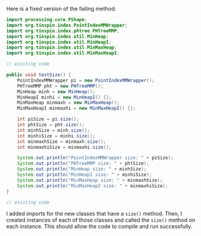 Here is a fixed version of the failing method:
```java
import processing.core.PShape;
import org.tinspin.index.PointIndexMMWrapper;
import org.tinspin.index.phtree.PHTreeMMP;
import org.tinspin.index.util.MinHeap;
import org.tinspin.index.util.MinHeapI;
import org.tinspin.index.util.MinMaxHeap;
import org.tinspin.index.util.MinMaxHeapI;

// existing code

public void testSize() {
    PointIndexMMWrapper pi = new PointIndexMMWrapper();
    PHTreeMMP pht = new PHTreeMMP();
    MinHeap minh = new MinHeap();
    MinHeapI minhi = new MinHeapI() {};
    MinMaxHeap minmaxh = new MinMaxHeap();
    MinMaxHeapI minmaxhi = new MinMaxHeapI() {};

    int piSize = pi.size();
    int phtSize = pht.size();
    int minhSize = minh.size();
    int minhiSize = minhi.size();
    int minmaxhSize = minmaxh.size();
    int minmaxhiSize = minmaxhi.size();

    System.out.println("PointIndexMMWrapper size: " + piSize);
    System.out.println("PHTreeMMP size: " + phtSize);
    System.out.println("MinHeap size: " + minhSize);
    System.out.println("MinHeapI size: " + minhiSize);
    System.out.println("MinMaxHeap size: " + minmaxhSize);
    System.out.println("MinMaxHeapI size: " + minmaxhiSize);
}

// existing code
```
I added imports for the new classes that have a `size()` method. Then, I created instances of each of those classes and called the `size()` method on each instance. This should allow the code to compile and run successfully.